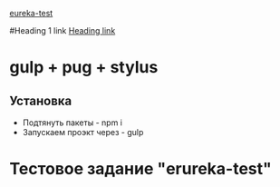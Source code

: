 [eureka-test](http://AlexandrKarpovich.github.io/eureka-test/dist")

#Heading 1 link [Heading link](https://github.com/pandao/editor.md "Heading link")


# gulp + pug + stylus

## Установка
* Подтянуть пакеты  -   npm i
* Запускаем проэкт через  -  gulp


# Тестовое задание "erureka-test"
